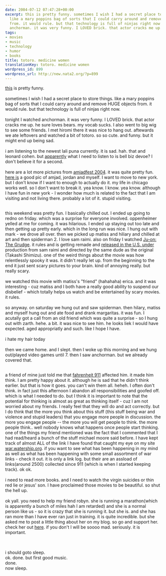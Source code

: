 ```yaml
---
date: 2004-07-12 07:47:28+00:00
excerpt: this is pretty funny. sometimes I wish I had a secret place to store things.
  like a mary poppins bag of sorts that I could carry around and remove HUGE objects
  from. it would rule. but that technology is full of ninjas right now.tonight I watched
  anchorman. it was very funny. I LOVED brick. that actor cracks me up. he sure love...
tags:
- movies
- music
- technology
- humor
- books
title: totoro. medicine women
translationKey: totoro. medicine women
wordpress_id: 899
wordpress_url: http://new.nata2.org/?p=899
---
```


<a href="http://derek.broox.com/aim/aim2.php">this</a> is pretty funny. <br/><br/>sometimes I wish I had a secret place to store things. like a mary poppins bag of sorts that I could carry around and remove HUGE objects from. it would rule. but that technology is full of ninjas right now.<br/><br/>tonight I watched anchorman. it was very funny. I LOVED brick. that actor cracks me up. he sure loves bears. my vocab sucks. I also went to big wig to see some friends. I met hiromi there it was nice to hang out. aftewards we ate leftovers and watched a bit of totoro. so so cute. and funny. but it might end up being sad. <br/><br/>i am listening to the newest lali puna currently. it is sad. hah. that and leonard cohen. but <a href="http://proxientunit.com/">apparently</a> what I need to listen to is bell biz devoe? I don't believe it for a second. <br/><br/>here are a lot more pictures from <a href="http://public.fotki.com/amjadshehade/amjadfest_2004/">amjadfest 2004</a>. it was quite pretty fun. <a href="http://public.fotki.com/amjadshehade/amjadfest_2004/saturday_129.html">here is</a> a good pic of amjad, jordan and myself. I want to move to new york. but I don't know if I want to enough to actually do it. my life in chicago works well. so I don't want to break it. yea know. I know. yea know. although I have fun in new york - I wonder how much is related to the fact that I am visiting and not living there. probably a lot of it. stupid visiting.<br/><br/>

this weekend was pretty fun. I basically chilled out. I ended up going to redno on friday. which was a surprise for everyone involved. oppenheimer yelled at me for coming. it was hilarious. I ended up staying out too late and then getting up pretty early. which in the long run was nice. I hung out with mark - we drove all over. then we picked up matiss and hiliary and chilled at art and then spiderman 2. I love sam raimi. also on friday I watched <a href="http://imdb.com/title/tt0364385/">Ju-on:</a> <a href="http://www.juonthegrudge.com/">The Grudge</a>. it rules and is getting remade and <a href="http://www.sonypictures.com/movies/thegrudge/site/">released in the U.S. under</a> production from sam raimi and directed by the same dude as the original (Takashi Shimizu). one of the weird things about the movie was how relentlessly spooky it was. it didn't really let up. from the beginning to the end it just sent scary pictures to your brain. kind of annoying really. but really scary. <br/><br/>we watched this movie with matiss's "friend" (hahahaha) erica. and it was interesting - cuz matiss and I both have a really good ability to suspend our disbelief - which totally helps us watch and be entertained by scary movies. it rules. <br/><br/>so anyway. on saturday we hung out and saw spiderman. then hilary, matiss and myself hung out and ate food and drank margaritas. it was fun. I acutally got a call from an old friend which was quite a surprise - so I hung out with zarth. hehe. a bit. it was nice to see him. he looks liek I would have expected. aged appropriatly and such. like I hope I have. 
<br/><br/>i hate my hair today<br/><br/>then we came home. and I slept. then I woke up this morning and we hung out/played video games until 7. then I saw anchorman. but we already covered that. <br/><br/>

a friend of mine just told me that <a href="http://www.imdb.com/title/tt0361596/">fahrenheit 911</a> affected him. it made him think. I am pretty happy about it. although he is sad that he didn't think earlier. but that is how it goes. you can't win them all. heheh. I often don't think. in fact just this afternoon I abandon all responsibilities and goofed off. which is what I needed to do. but I think it is important to note that the potential for thinking is almost as great as thinking itself - cuz I am not worried about my friends. I really feel that they will do and act correctly. but I do think that the more you think about this stuff (this stuff being war and violence and stupid leaders) that you engage more people in discussion. the more you engage people -- the more you will get people to think. the more people think.. well nobody knows what happens once people start thinking. one of the things my friend mentioned was the fact that I commented that I had read/heard a bunch of the stuff michael moore said before. I have kept track of almost ALL of the link I have found that caught my eye on my site <a href="http://war.watership.org">war.watership.org</a>.  if you want to see what has been happening in my mind as well as what has been happening with some small assortment of war links - check it out. it is only a link log. but their are an assload of links(around 2500) collected since 911 (which is when I started keeping track). ok ok. <br/><br/>i need to read more books. and I need to watch the virgin suicides or thin red lie or jesus' son. I have proclaimed those movies to be beautiful. so shut the hell up.<br/><br/>
ok yall. you need to help my friend robyn. she is running a marathon(which is apparently a bunch of miles hah I am retarded) and she is a normal person like us - so it is crazy that she is running it. but she is. and she has ran more than I have ever ran just in training. it is quite incredible. but she asked me to post a little thing about her on my blog. so go and support her. check her out <a href="http://aidsmarathon.com/participant.asp?runner=CH-2039">here</a>. if you don't I will be soooo mad. seriously. it is important. 

<br/><br/>
i should goto sleep.<br/>ok. done. but first good music.<br/>done. <br/>now sleep.